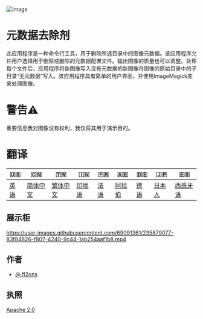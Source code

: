 ![image](https://github.com/user-attachments/assets/af677ca5-b660-4bb7-9421-fde3bf73dd7f)

# 元数据去除剂

此应用程序是一种命令行工具，用于删除所选目录中的图像元数据。该应用程序允许用户选择用于删除或删除的元数据配置文件。输出图像的质量也可以调整。处理每个文件后，应用程序将新图像写入没有元数据的新图像将图像的原始目录中的子目录“无元数据”写入。该应用程序具有简单的用户界面，并使用ImageMagick库来处理图像。

# 警告⚠️

重要信息我对图像没有权利，我仅将其用于演示目的。

# 翻译

| 🇺🇸            | 🇨🇳                    | 🇹🇼                    | 🇮🇳                | 🇫🇷               | 🇦🇪                | 🇩🇪               | 🇯🇵                | 🇪🇸                 |
| --------------- | ----------------------- | ----------------------- | ------------------- | ------------------ | ------------------- | ------------------ | ------------------- | -------------------- |
| [英语](README.md) | [简体中文](README.zh-CN.md) | [繁体中文](README.zh-TW.md) | [印地语](README.hi.md) | [法语](README.fr.md) | [阿拉伯](README.ar.md) | [德语](README.de.md) | [日本人](README.ja.md) | [西班牙语](README.es.md) |

## 展示柜

<https://user-images.githubusercontent.com/69091361/235879077-83f84826-f807-4240-9c44-1ab254aaf1b8.mp4>

## 作者

-   [@ fl2ons](https://www.github.com/fl2on)

## 执照

[Apache 2.0](https://choosealicense.com/licenses/apache-2.0/)
